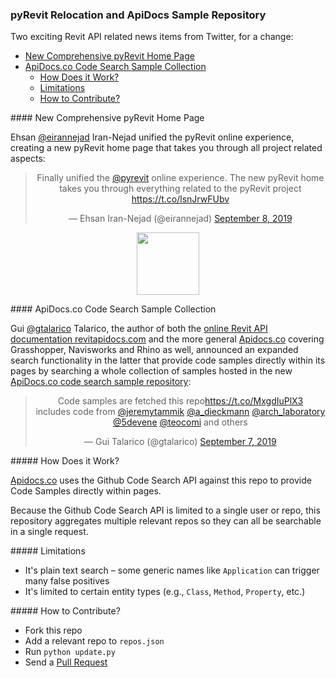 <head>
<meta http-equiv="Content-Type" content="text/html; charset=utf-8">
<link rel="stylesheet" type="text/css" href="bc.css">
<script src="https://cdn.rawgit.com/google/code-prettify/master/loader/run_prettify.js" type="text/javascript"></script>
</head>

<!---

- Ehsan Iran-Nejad
@eirannejad Finally unified the @pyrevit online experience. The new pyRevit home takes you through everything related to the pyRevit project
@pyrevit I have a new home: http://wiki.pyrevitlabs.io
<blockquote class="twitter-tweet"><p lang="en" dir="ltr">Finally unified the <a href="https://twitter.com/pyrevit?ref_src=twsrc%5Etfw">@pyrevit</a> online experience. The new pyRevit home takes you through everything related to the pyRevit project <a href="https://t.co/lsnJrwFUbv">https://t.co/lsnJrwFUbv</a></p>&mdash; Ehsan Iran-Nejad (@eirannejad) <a href="https://twitter.com/eirannejad/status/1170576981538172928?ref_src=twsrc%5Etfw">September 8, 2019</a></blockquote> <script async src="https://platform.twitter.com/widgets.js" charset="utf-8"></script>


twitter:

 in the #RevitAPI @AutodeskForge @AutodeskRevit #bim #DynamoBim #ForgeDevCon 

&ndash; 
...

linkedin:


#bim #DynamoBim #ForgeDevCon #Revit #API #IFC #SDK #AI #VisualStudio #Autodesk #AEC #adsk

the [Revit API discussion forum](http://forums.autodesk.com/t5/revit-api-forum/bd-p/160) thread

<p style="font-size: 80%; font-style:italic"></p>

-->

### pyRevit Relocation and ApiDocs Sample Repository

Two exciting Revit API related news items from Twitter, for a change:

- [New Comprehensive pyRevit Home Page](#2)
- [ApiDocs.co Code Search Sample Collection](#3)
    - [How Does it Work?](#3.1)
    - [Limitations](#3.2)
    - [How to Contribute?](#3.3)

####<a name="2"></a> New Comprehensive pyRevit Home Page

Ehsan [@eirannejad]() Iran-Nejad unified the pyRevit online experience, creating a new pyRevit home page that takes you through all project related aspects:

<center>
<blockquote class="twitter-tweet"><p lang="en" dir="ltr">Finally unified the <a href="https://twitter.com/pyrevit?ref_src=twsrc%5Etfw">@pyrevit</a> online experience. The new pyRevit home takes you through everything related to the pyRevit project <a href="https://t.co/lsnJrwFUbv">https://t.co/lsnJrwFUbv</a></p>&mdash; Ehsan Iran-Nejad (@eirannejad) <a href="https://twitter.com/eirannejad/status/1170576981538172928?ref_src=twsrc%5Etfw">September 8, 2019</a></blockquote> <script async src="https://platform.twitter.com/widgets.js" charset="utf-8"></script>
</center>


<center>
<img src="img/.png" alt="" width="100">
</center>



####<a name="3"></a> ApiDocs.co Code Search Sample Collection

Gui [@gtalarico](https://twitter.com/gtalarico) Talarico, the author of both 
the [online Revit API documentation revitapidocs.com](https://www.revitapidocs.com) and the more
general [Apidocs.co](https://apidocs.co) covering Grasshopper, Navisworks and Rhino as well,
announced an expanded search functionality in the latter that provide code samples directly within its pages by searching a whole collection of samples hosted in the new [ApiDocs.co code search sample repository](https://github.com/gtalarico/apidocs.samples):
  
<center>
<blockquote class="twitter-tweet"><p lang="en" dir="ltr">Code samples are fetched this repo<a href="https://t.co/MxgdIuPlX3">https://t.co/MxgdIuPlX3</a><br>includes code from <a href="https://twitter.com/jeremytammik?ref_src=twsrc%5Etfw">@jeremytammik</a> <a href="https://twitter.com/a_dieckmann?ref_src=twsrc%5Etfw">@a_dieckmann</a> <a href="https://twitter.com/arch_laboratory?ref_src=twsrc%5Etfw">@arch_laboratory</a> <a href="https://twitter.com/5devene?ref_src=twsrc%5Etfw">@5devene</a> <a href="https://twitter.com/teocomi?ref_src=twsrc%5Etfw">@teocomi</a> and others</p>&mdash; Gui Talarico (@gtalarico) <a href="https://twitter.com/gtalarico/status/1170473246275145729?ref_src=twsrc%5Etfw">September 7, 2019</a></blockquote> <script async src="https://platform.twitter.com/widgets.js" charset="utf-8"></script>
</center>

#####<a name="3.1"></a> How Does it Work?

[Apidocs.co](https://apidocs.co) uses the Github Code Search API against this repo to provide Code Samples directly within pages.

Because the Github Code Search API is limited to a single user or repo, this repository aggregates multiple relevant repos so they can all be searchable in a single request.

#####<a name="3.2"></a> Limitations

- It's plain text search &ndash; some generic names like `Application` can trigger many false positives
- It's limited to certain entity types (e.g., `Class`, `Method`, `Property`, etc.)

#####<a name="3.3"></a> How to Contribute?

- Fork this repo
- Add a relevant repo to `repos.json`
- Run `python update.py`
- Send a [Pull Request](https://github.com/gtalarico/apidocs.samples/pulls)
